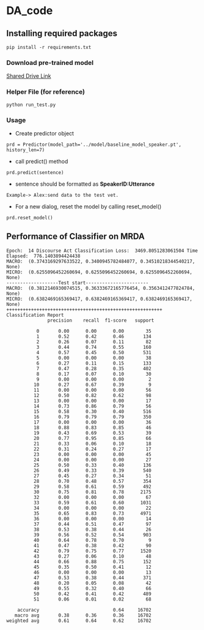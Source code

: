 # DA_code

## Installing required packages

`pip install -r requirements.txt`

### Download pre-trained model 

[Shared Drive Link](https://drive.google.com/drive/folders/11Y2Km1y1yDIIfyYaFVeF5cpTNBahUsGr?usp=sharing)

### Helper File (for reference)
`python run_test.py`

### Usage
- Create predictor object

`prd = Predictor(model_path='../model/baseline_model_speaker.pt', history_len=7)`

- call predict() method

`prd.predict(sentence)`

- sentence should be formatted as **SpeakerID:Utterance**

`Example-> Alex:send data to the test vet.`

- For a new dialog, reset the model by calling reset_model()

`prd.reset_model()`


## Performance of Classifier on MRDA

```
Epoch:  14 Discourse Act Classification Loss:  3469.8051283061504 Time Elapsed:  776.1403894424438
MACRO:  (0.3743169297633522, 0.3400945782484077, 0.34510218344540217, None)
MICRO:  (0.6255096452260694, 0.6255096452260694, 0.6255096452260694, None)
-------------------Test start-----------------------
MACRO:  (0.3812146930074515, 0.36333672165776454, 0.3563412477824784, None)
MICRO:  (0.6382469165369417, 0.6382469165369417, 0.6382469165369417, None)
+++++++++++++++++++++++++++++++++++++++++++++++++++++++++
Classification Report
               precision    recall  f1-score   support

           0       0.00      0.00      0.00        35
           1       0.52      0.42      0.46       134
           2       0.26      0.07      0.11        82
           3       0.44      0.74      0.55       160
           4       0.57      0.45      0.50       531
           5       0.00      0.00      0.00        38
           6       0.27      0.11      0.15       133
           7       0.47      0.28      0.35       402
           8       0.17      0.07      0.10        30
           9       0.00      0.00      0.00         2
          10       0.27      0.67      0.39         9
          11       0.00      0.00      0.00        56
          12       0.50      0.82      0.62        98
          13       0.00      0.00      0.00        17
          14       0.73      0.86      0.79        56
          15       0.58      0.30      0.40       516
          16       0.79      0.79      0.79       350
          17       0.00      0.00      0.00        36
          18       0.88      0.83      0.85        46
          19       0.43      0.69      0.53        39
          20       0.77      0.95      0.85        66
          21       0.33      0.06      0.10        18
          22       0.31      0.24      0.27        17
          23       0.00      0.00      0.00        45
          24       0.00      0.00      0.00        27
          25       0.50      0.33      0.40       136
          26       0.49      0.33      0.39       540
          27       0.45      0.27      0.34        51
          28       0.70      0.48      0.57       354
          29       0.58      0.61      0.59       492
          30       0.75      0.81      0.78      2175
          32       0.00      0.00      0.00        67
          33       0.59      0.61      0.60      1031
          34       0.00      0.00      0.00        22
          35       0.65      0.83      0.73      4971
          36       0.00      0.00      0.00        14
          37       0.44      0.51      0.47        97
          38       0.53      0.38      0.44        26
          39       0.56      0.52      0.54       903
          40       0.64      0.78      0.70         9
          41       0.47      0.38      0.42        90
          42       0.79      0.75      0.77      1520
          43       0.27      0.06      0.10        48
          44       0.66      0.88      0.75       152
          45       0.35      0.50      0.41        12
          46       0.00      0.00      0.00        13
          47       0.53      0.38      0.44       371
          48       0.20      0.05      0.08        42
          49       0.55      0.32      0.40        66
          50       0.42      0.41      0.42       489
          51       0.06      0.01      0.02        68

    accuracy                           0.64     16702
   macro avg       0.38      0.36      0.36     16702
weighted avg       0.61      0.64      0.62     16702
```